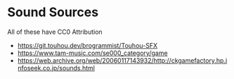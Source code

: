 
# Sound Sources
All of these have CC0 Attribution
- https://git.touhou.dev/brogrammist/Touhou-SFX
- https://www.tam-music.com/se000_category/game
- https://web.archive.org/web/20060117143932/http://ckgamefactory.hp.infoseek.co.jp/sounds.html